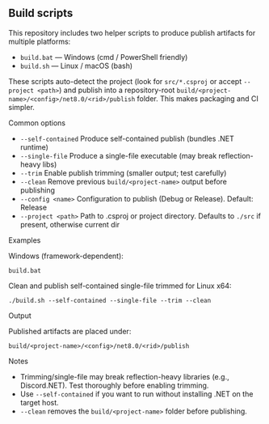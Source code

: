 Build scripts
-------------

This repository includes two helper scripts to produce publish artifacts for multiple platforms:

- `build.bat` — Windows (cmd / PowerShell friendly)
- `build.sh` — Linux / macOS (bash)

These scripts auto-detect the project (look for `src/*.csproj` or accept `--project <path>`) and publish into a repository-root `build/<project-name>/<config>/net8.0/<rid>/publish` folder. This makes packaging and CI simpler.

Common options

- `--self-contained`   Produce self-contained publish (bundles .NET runtime)
- `--single-file`      Produce a single-file executable (may break reflection-heavy libs)
- `--trim`             Enable publish trimming (smaller output; test carefully)
- `--clean`            Remove previous `build/<project-name>` output before publishing
- `--config <name>`    Configuration to publish (Debug or Release). Default: Release
- `--project <path>`   Path to .csproj or project directory. Defaults to `./src` if present, otherwise current dir

Examples

Windows (framework-dependent):

    build.bat

Clean and publish self-contained single-file trimmed for Linux x64:

    ./build.sh --self-contained --single-file --trim --clean

Output

Published artifacts are placed under:

    build/<project-name>/<config>/net8.0/<rid>/publish

Notes

- Trimming/single-file may break reflection-heavy libraries (e.g., Discord.NET). Test thoroughly before enabling trimming.
- Use `--self-contained` if you want to run without installing .NET on the target host.
- `--clean` removes the `build/<project-name>` folder before publishing.

